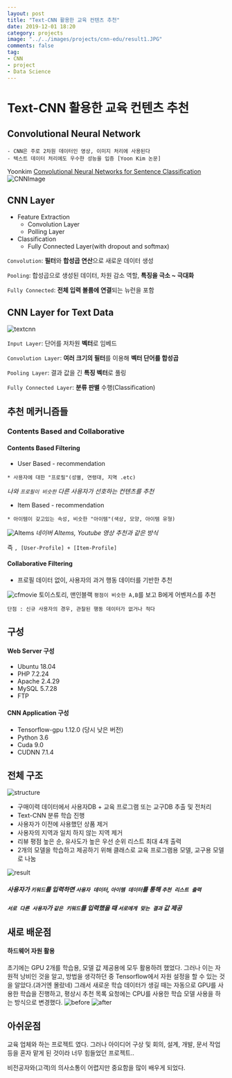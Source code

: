 ```yaml
---
layout: post
title: "Text-CNN 활용한 교육 컨텐츠 추천"
date: 2019-12-01 18:20
category: projects
image: "../../images/projects/cnn-edu/result1.JPG"
comments: false
tag:
- CNN
- project
- Data Science
---
```

# Text-CNN 활용한 교육 컨텐츠 추천

## Convolutional Neural Network
```
- CNN은 주로 2차원 데이터인 영상, 이미지 처리에 사용된다
- 텍스트 데이터 처리에도 우수한 성능을 입증 [Yoon Kim 논문]
```
Yoonkim [Convolutional Neural Networks for Sentence Classification
](http://emnlp2014.org/papers/pdf/EMNLP2014181.pdf)
![CNNImage](../../images/projects/cnn-edu/imagecnn1.PNG)

## CNN Layer
* Feature Extraction
    - Convolution Layer
    - Polling Layer
* Classification
    - Fully Connected Layer(with dropout and softmax)

`Convolution`: **필터**와 **합성곱 연산**으로 새로운 데이터 생성  

`Pooling`: 합성곱으로 생성된 데이터, 차원 감소 역할, **특징을 극소 ~ 극대화**

`Fully Connected`: **전체 입력 볼륨에 연결**되는 뉴런을 포함  

## CNN Layer for Text Data
![textcnn](../../images/projects/cnn-edu/textcnn1.PNG)

`Input Layer`: 단어를 저차원 **벡터**로 임베드

`Convolution Layer`: **여러 크기의 필터**를 이용해 **벡터 단어를 합성곱**

`Pooling Layer`: 결과 값을 긴 **특징 벡터**로 풀링

`Fully Connected Layer`: **분류 판별** 수행(Classification)


## 추천 메커니즘들
### Contents Based and Collaborative 
#### Contents Based Filtering
- User Based - recommendation  

```
* 사용자에 대한 "프로필"(성별, 연령대, 지역 .etc)
```  

*나와 `프로필이 비슷한` 다른 사용자가 선호하는 컨텐츠를 추천*  

- Item Based - recommendation  

```
* 아이템이 갖고있는 속성, 비슷한 "아이템"(색상, 모양, 아이템 유형)
```  


![AItems](../../images/projects/cnn-edu/aitems.JPG)
*네이버 AItems, Youtube 영상 추천과 같은 방식*  

즉 `, [User-Profile] + [Item-Profile]`

#### Collaborative Filtering
- 프로필 데이터 없이, 사용자의 과거 행동 데이터를 기반한 추천

![cfmovie](../../images/projects/cnn-edu/CF-movie.PNG)
토이스토리, 맨인블랙 `평점이 비슷한 A,B`를 보고 B에게 어벤져스를 추천
```
단점 : 신규 사용자의 경우, 관찰된 행동 데이터가 없거나 적다
```
## 구성
#### Web Server 구성
- Ubuntu 18.04
- PHP 7.2.24
- Apache 2.4.29
- MySQL 5.7.28
- FTP
#### CNN Application 구성
- Tensorflow-gpu 1.12.0 (당시 낮은 버전)
- Python 3.6
- Cuda 9.0
- CUDNN 7.1.4

## 전체 구조
![structure](../../images/projects/cnn-edu/structure.JPG)
- 구매이력 데이터에서 사용자DB + 교육 프로그램 또는 교구DB 추출 및 전처리
- Text-CNN 분류 학습 진행
- 사용자가 이전에 사용했던 상품 제거
- 사용자의 지역과 일치 하지 않는 지역 제거
- 리뷰 평점 높은 순, 유사도가 높은 우선 순위 리스트 최대 4개 출력
- 2개의 모델을 학습하고 제공하기 위해 클래스로 교육 프로그램용 모델, 교구용 모델로 나눔

![result](../../images/projects/cnn-edu/result1.JPG)
##### 사용자가 `키워드`를 입력하면 `사용자 데이터`, `아이템 데이터`를 통해 `추천 리스트 출력`  

##### `서로 다른 사용자`가 `같은 키워드`를 입력했을 때 `서로에게 맞는 결과` 값 제공

## 새로 배운점
#### 하드웨어 자원 활용
초기에는 GPU 2개를 학습용, 모델 값 제공용에 모두 활용하려 했었다.
그러나 이는 자원적 낭비인 것을 알고, 방법을 생각하던 중 Tensorflow에서 자원 설정을 할 수 있는 것을 알았다.(과거엔 몰랐네)
그래서 새로운 학습 데이터가 생길 때는 자동으로 GPU를 사용한 학습을 진행하고,
평상시 추천 목록 요청에는 CPU를 사용한 학습 모델 사용을 하는 방식으로 변경했다.
![before](../../images/projects/cnn-edu/before.JPG)
![after](../../images/projects/cnn-edu/after.JPG)

## 아쉬운점
교육 업체와 하는 프로젝트 였다.
그러나 아이디어 구상 및 회의, 설계, 개발, 문서 작업 등을 혼자 맡게 된 것이라 너무 힘들었던 프로젝트..  

비전공자와(고객)의 의사소통이 어렵지만 중요함을 많이 배우게 되었다.
